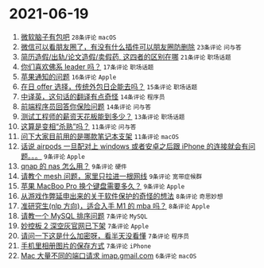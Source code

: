 # 2021-06-19

1. [微软脑子有包吧](https://www.v2ex.com/t/784425) `28条评论` `macOS`
1. [微信可以看朋友圈了，有没有什么插件可以朋友圈防删除](https://www.v2ex.com/t/784408) `23条评论` `问与答`
1. [简历造假/出轨/论文造假/卖假药, 这四者的区别在哪](https://www.v2ex.com/t/784443) `21条评论` `职场话题`
1. [你们喜欢佛系 leader 吗？](https://www.v2ex.com/t/784455) `17条评论` `职场话题`
1. [苹果通知的问题](https://www.v2ex.com/t/784441) `16条评论` `Apple`
1. [在日 offer 选择，传统外包日企能去吗？](https://www.v2ex.com/t/784419) `15条评论` `职场话题`
1. [中译英，这句话的翻译有点奇怪](https://www.v2ex.com/t/784413) `14条评论` `程序员`
1. [前端程序员回答你保险问题](https://www.v2ex.com/t/784399) `14条评论` `问与答`
1. [测试工程师的薪资天花板能到多少？](https://www.v2ex.com/t/784430) `13条评论` `职场话题`
1. [这算是变相“杀熟”吗？](https://www.v2ex.com/t/784420) `11条评论` `问与答`
1. [问下大家目前用的是哪款笔记本支架](https://www.v2ex.com/t/784406) `11条评论` `macOS`
1. [话说 airpods 一旦配对上 windows 或者安卓之后跟 iPhone 的连接就会有问题。。。](https://www.v2ex.com/t/784478) `9条评论` `Apple`
1. [qnap 的 nas 怎么用？](https://www.v2ex.com/t/784456) `9条评论` `硬件`
1. [请教个 mesh 问题，家里只拉进一根网线](https://www.v2ex.com/t/784446) `9条评论` `宽带症候群`
1. [苹果 MacBoo Pro 换个键盘需要多久？](https://www.v2ex.com/t/784440) `9条评论` `Apple`
1. [从游戏作弊延申出来的关于软件保护的奇怪的想法](https://www.v2ex.com/t/784434) `8条评论` `奇思妙想`
1. [准研究生(nlp 方向)，适合入手 M1 的 mba 吗？](https://www.v2ex.com/t/784403) `8条评论` `Apple`
1. [请教一个 MySQL 排序问题](https://www.v2ex.com/t/784469) `7条评论` `MySQL`
1. [妙控板 2 深空灰官网已下架](https://www.v2ex.com/t/784465) `7条评论` `Apple`
1. [请问一下这是什么加密呀，看半天没看懂](https://www.v2ex.com/t/784423) `7条评论` `程序员`
1. [手机里相册图片的保存方式](https://www.v2ex.com/t/784402) `7条评论` `iPhone`
1. [Mac 大量不同的端口请求 imap.gmail.com](https://www.v2ex.com/t/784453) `6条评论` `macOS`
